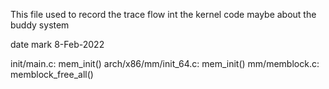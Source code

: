 This file used to record the trace flow int the kernel code maybe about
the buddy system

date mark 8-Feb-2022

init/main.c:	mem_init()
arch/x86/mm/init_64.c:	mem_init()
mm/memblock.c:	memblock_free_all()
